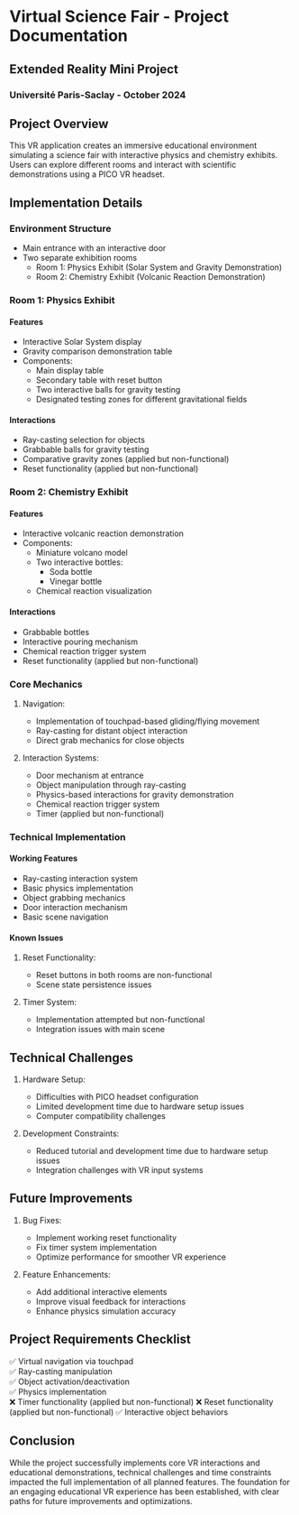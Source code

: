 # Virtual Science Fair - Project Documentation
## Extended Reality Mini Project
### Université Paris-Saclay - October 2024

## Project Overview
This VR application creates an immersive educational environment simulating a science fair with interactive physics and chemistry exhibits. Users can explore different rooms and interact with scientific demonstrations using a PICO VR headset.

## Implementation Details

### Environment Structure
- Main entrance with an interactive door
- Two separate exhibition rooms
  - Room 1: Physics Exhibit (Solar System and Gravity Demonstration)
  - Room 2: Chemistry Exhibit (Volcanic Reaction Demonstration)

### Room 1: Physics Exhibit
#### Features
- Interactive Solar System display
- Gravity comparison demonstration table
- Components:
  - Main display table
  - Secondary table with reset button
  - Two interactive balls for gravity testing
  - Designated testing zones for different gravitational fields

#### Interactions
- Ray-casting selection for objects
- Grabbable balls for gravity testing
- Comparative gravity zones (applied but non-functional)
- Reset functionality (applied but non-functional)

### Room 2: Chemistry Exhibit
#### Features
- Interactive volcanic reaction demonstration
- Components:
  - Miniature volcano model
  - Two interactive bottles:
    - Soda bottle
    - Vinegar bottle
  - Chemical reaction visualization

#### Interactions
- Grabbable bottles
- Interactive pouring mechanism
- Chemical reaction trigger system
- Reset functionality (applied but non-functional)

### Core Mechanics
1. Navigation:
   - Implementation of touchpad-based gliding/flying movement
   - Ray-casting for distant object interaction
   - Direct grab mechanics for close objects

2. Interaction Systems:
   - Door mechanism at entrance
   - Object manipulation through ray-casting
   - Physics-based interactions for gravity demonstration
   - Chemical reaction trigger system
   - Timer (applied but non-functional)

### Technical Implementation
#### Working Features
- Ray-casting interaction system
- Basic physics implementation
- Object grabbing mechanics
- Door interaction mechanism
- Basic scene navigation

#### Known Issues
1. Reset Functionality:
   - Reset buttons in both rooms are non-functional
   - Scene state persistence issues

2. Timer System:
   - Implementation attempted but non-functional
   - Integration issues with main scene

## Technical Challenges
1. Hardware Setup:
   - Difficulties with PICO headset configuration
   - Limited development time due to hardware setup issues
   - Computer compatibility challenges

2. Development Constraints:
   - Reduced tutorial and development time due to hardware setup issues
   - Integration challenges with VR input systems

## Future Improvements
1. Bug Fixes:
   - Implement working reset functionality
   - Fix timer system implementation
   - Optimize performance for smoother VR experience

2. Feature Enhancements:
   - Add additional interactive elements
   - Improve visual feedback for interactions
   - Enhance physics simulation accuracy

## Project Requirements Checklist
✅ Virtual navigation via touchpad  
✅ Ray-casting manipulation  
✅ Object activation/deactivation  
✅ Physics implementation  
❌ Timer functionality (applied but non-functional)
❌ Reset functionality (applied but non-functional)
✅ Interactive object behaviors  

## Conclusion
While the project successfully implements core VR interactions and educational demonstrations, technical challenges and time constraints impacted the full implementation of all planned features. The foundation for an engaging educational VR experience has been established, with clear paths for future improvements and optimizations.
